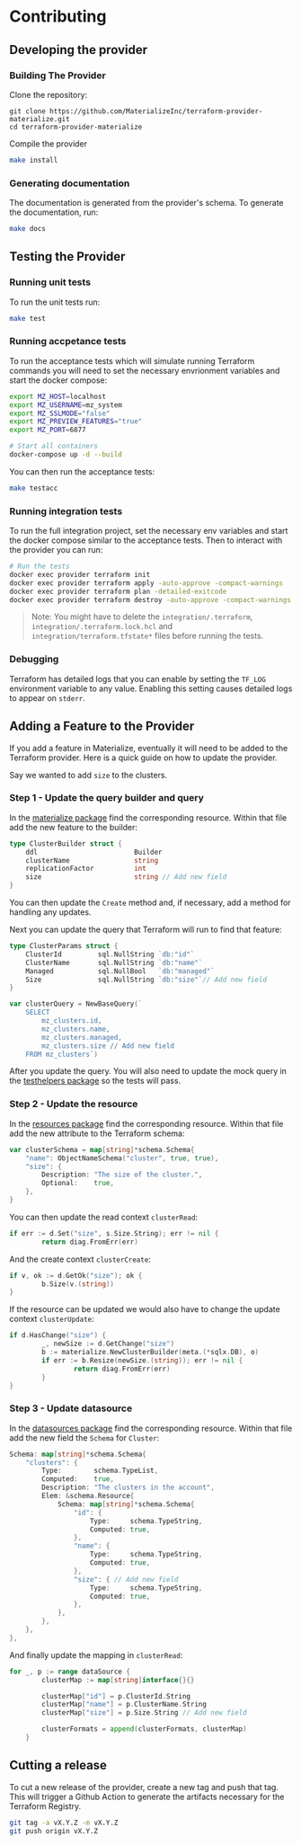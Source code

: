# Contributing

## Developing the provider

### Building The Provider

Clone the repository:

```
git clone https://github.com/MaterializeInc/terraform-provider-materialize.git
cd terraform-provider-materialize
```

Compile the provider

```bash
make install
```

### Generating documentation

The documentation is generated from the provider's schema. To generate the documentation, run:

```bash
make docs
```

## Testing the Provider

### Running unit tests

To run the unit tests run:

```bash
make test
```

### Running accpetance tests

To run the acceptance tests which will simulate running Terraform commands you will need to set the necessary envrionment variables and start the docker compose:

```bash
export MZ_HOST=localhost
export MZ_USERNAME=mz_system
export MZ_SSLMODE="false"
export MZ_PREVIEW_FEATURES="true"
export MZ_PORT=6877

# Start all containers
docker-compose up -d --build
```

You can then run the acceptance tests:

```bash
make testacc
```

### Running integration tests

To run the full integration project, set the necessary env variables and start the docker compose similar to the acceptance tests. Then to interact with the provider you can run:

```bash
# Run the tests
docker exec provider terraform init
docker exec provider terraform apply -auto-approve -compact-warnings
docker exec provider terraform plan -detailed-exitcode
docker exec provider terraform destroy -auto-approve -compact-warnings
```

> Note: You might have to delete the `integration/.terraform`, `integration/.terraform.lock.hcl` and `integration/terraform.tfstate*` files before running the tests.

### Debugging
Terraform has detailed logs that you can enable by setting the `TF_LOG` environment variable to any value. Enabling this setting causes detailed logs to appear on `stderr`.

## Adding a Feature to the Provider

If you add a feature in Materialize, eventually it will need to be added to the Terraform provider. Here is a quick guide on how to update the provider.

Say we wanted to add `size` to the clusters.

### Step 1 - Update the query builder and query

In the [materialize package](https://github.com/MaterializeInc/terraform-provider-materialize/tree/main/pkg/materialize) find the corresponding resource. Within that file add the new feature to the builder:

```go
type ClusterBuilder struct {
	ddl                        Builder
	clusterName                string
	replicationFactor          int
	size                       string // Add new field
}
```

You can then update the `Create` method and, if necessary, add a method for handling any updates.

Next you can update the query that Terraform will run to find that feature:

```go
type ClusterParams struct {
	ClusterId         sql.NullString `db:"id"`
	ClusterName       sql.NullString `db:"name"`
	Managed           sql.NullBool   `db:"managed"`
	Size              sql.NullString `db:"size"`// Add new field
}

var clusterQuery = NewBaseQuery(`
	SELECT
		mz_clusters.id,
		mz_clusters.name,
		mz_clusters.managed,
		mz_clusters.size // Add new field
	FROM mz_clusters`)
```

After you update the query. You will also need to update the mock query in the [testhelpers package](https://github.com/MaterializeInc/terraform-provider-materialize/blob/main/pkg/testhelpers/mock_scans.go) so the tests will pass.

### Step 2 - Update the resource

In the [resources package](https://github.com/MaterializeInc/terraform-provider-materialize/tree/main/pkg/resources) find the corresponding resource. Within that file add the new attribute to the Terraform schema:

```go
var clusterSchema = map[string]*schema.Schema{
	"name": ObjectNameSchema("cluster", true, true),
	"size": {
		Description: "The size of the cluster.",
		Optional:    true,
	},
}
```

You can then update the read context `clusterRead`:

```go
if err := d.Set("size", s.Size.String); err != nil {
		return diag.FromErr(err)
```

And the create context `clusterCreate`:

```go
if v, ok := d.GetOk("size"); ok {
		b.Size(v.(string))
}
```

If the resource can be updated we would also have to change the update context `clusterUpdate`:

```go
if d.HasChange("size") {
		_, newSize := d.GetChange("size")
		b := materialize.NewClusterBuilder(meta.(*sqlx.DB), o)
		if err := b.Resize(newSize.(string)); err != nil {
				return diag.FromErr(err)
		}
}
```

### Step 3 - Update datasource

In the [datasources package](https://github.com/MaterializeInc/terraform-provider-materialize/tree/main/pkg/datasources) find the corresponding resource. Within that file add the new field the `Schema` for `Cluster`:

```go
Schema: map[string]*schema.Schema{
	"clusters": {
		Type:        schema.TypeList,
		Computed:    true,
		Description: "The clusters in the account",
		Elem: &schema.Resource{
			Schema: map[string]*schema.Schema{
				"id": {
					Type:     schema.TypeString,
					Computed: true,
				},
				"name": {
					Type:     schema.TypeString,
					Computed: true,
				},
				"size": { // Add new field 
					Type:     schema.TypeString,
					Computed: true,
				},
			},
		},
	},
},
```

And finally update the mapping in `clusterRead`:

```go
for _, p := range dataSource {
		clusterMap := map[string]interface{}{}

		clusterMap["id"] = p.ClusterId.String
		clusterMap["name"] = p.ClusterName.String
		clusterMap["size"] = p.Size.String // Add new field

		clusterFormats = append(clusterFormats, clusterMap)
	}
```

## Cutting a release

To cut a new release of the provider, create a new tag and push that tag. This will trigger a Github Action to generate the artifacts necessary for the Terraform Registry.

```bash
git tag -a vX.Y.Z -m vX.Y.Z
git push origin vX.Y.Z
```

[Materialize]: https://materialize.com
